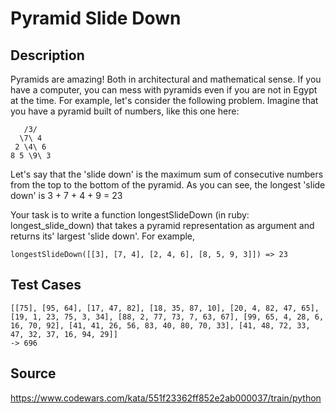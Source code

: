 # Pyramid Slide Down

## Description 

Pyramids are amazing! Both in architectural and mathematical sense. If you have a computer, you can mess with pyramids even if you are not in Egypt at the time. For example, let's consider the following problem. Imagine that you have a pyramid built of numbers, like this one here:

       /3/
      \7\ 4 
     2 \4\ 6 
    8 5 \9\ 3
    
Let's say that the 'slide down' is the maximum sum of consecutive numbers from the top to the bottom of the pyramid. As you can see, the longest 'slide down' is 3 + 7 + 4 + 9 = 23

Your task is to write a function longestSlideDown (in ruby: longest_slide_down) that takes a pyramid representation as argument and returns its' largest 'slide down'. For example,
    
    longestSlideDown([[3], [7, 4], [2, 4, 6], [8, 5, 9, 3]]) => 23
    
## Test Cases

    [[75], [95, 64], [17, 47, 82], [18, 35, 87, 10], [20, 4, 82, 47, 65], [19, 1, 23, 75, 3, 34], [88, 2, 77, 73, 7, 63, 67], [99, 65, 4, 28, 6, 16, 70, 92], [41, 41, 26, 56, 83, 40, 80, 70, 33], [41, 48, 72, 33, 47, 32, 37, 16, 94, 29]]
    -> 696

## Source
https://www.codewars.com/kata/551f23362ff852e2ab000037/train/python
